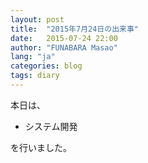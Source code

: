 ```yaml
---
layout: post
title:  "2015年7月24日の出来事"
date:   2015-07-24 22:00
author: "FUNABARA Masao"
lang: "ja"
categories: blog
tags: diary
---
```


本日は、

* システム開発

を行いました。
